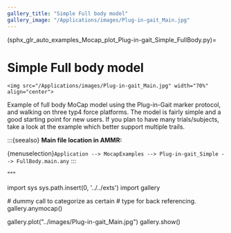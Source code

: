 ```yaml
---
gallery_title: "Simple Full body model"
gallery_image: "/Applications/images/Plug-in-gait_Main.jpg"
---
```


(sphx_glr_auto_examples_Mocap_plot_Plug-in-gait_Simple_FullBody.py)=

# Simple Full body model


````{sidebar}
<img src="/Applications/images/Plug-in-gait_Main.jpg" width="70%" align="center">
````


Example of full body MoCap model using the Plug-in-Gait marker protocol, and
walking on three typ4 force platforms. The model is fairly simple and a good
starting point for new users. If you plan to have many trials/subjects, take
a look at the example which better support multiple trails.



:::{seealso}
**Main file location in AMMR:**

{menuselection}`Application --> MocapExamples --> Plug-in-gait_Simple -->
FullBody.main.any`
:::

"""

import sys
sys.path.insert(0, '../../exts')
import gallery

\# dummy call to categorize as certain
\# type for back referencing.
gallery.anymocap()

gallery.plot("../images/Plug-in-gait_Main.jpg")
gallery.show()
